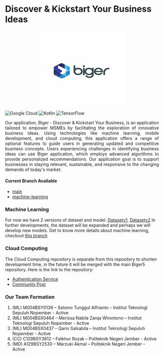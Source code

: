 # Discover & Kickstart Your Business Ideas
<div align="center">
  <img src="https://raw.githubusercontent.com/Biger5/Biger5/main/assets/Screenshot%202023-12-22%20032741.png">
</div>

![Google Cloud](https://img.shields.io/badge/GoogleCloud-%234285F4.svg?style=for-the-badge&logo=google-cloud&logoColor=white)
![Kotlin](https://img.shields.io/badge/kotlin-%237F52FF.svg?style=for-the-badge&logo=kotlin&logoColor=white)
![TensorFlow](https://img.shields.io/badge/TensorFlow-%23FF6F00.svg?style=for-the-badge&logo=TensorFlow&logoColor=white)

<p style="text-align: justify">
  Our application, Biger - Discover & Kickstart Your Business, is an application tailored to empower MSMEs by facilitating the exploration of innovative business ideas. Using technologies like machine learning, mobile development, and cloud computing, this application 
  offers a range of optional features to guide users in generating updated and competitive business concepts. Users experiencing challenges in identifying business ideas can use Biger application, which employs advanced algorithms to provide personalized recommendations. 
  Our application goal is to support businesses in staying relevant, sustainable, and responsive to the changing demands of today's market.
</p>

#### Current Branch Available
- [main](https://github.com/Biger5/Biger5/tree/main)
- [machine-learning](https://github.com/Biger5/Biger5/tree/machine-learning)

### Machine Learning
For now we have 2 versions of dataset and model. [Datasetv1](https://github.com/Biger5/Biger5/tree/machine-learning/datasets/dataset0.0.1), [Datasetv2](https://github.com/Biger5/Biger5/tree/machine-learning/datasets/dataset0.0.2)
In further developments, the dataset will be expanded and perhaps we will develop new models. Get to know more details about machine learning, checkout [this branch](https://github.com/Biger5/Biger5/tree/machine-learning)
### Cloud Computing
The Cloud Computing repository is separate from this repository to shorten development time, in the future it will be merged with the main Biger5 repository. Here is the link to the repository:
- [Authentication Service](https://github.com/barjakoub/biger-authentication-service)
- [Community Post](https://github.com/barjakoub/biger-posts-preferences-service)

### Our Team Formation
1. (ML) M004BSY0136 – Salomo Tunggul Alfrianto – Institut Teknologi Sepuluh Nopember - Active
2. (ML) M004BSX0464 – Merissa Nabila Zarqa Wirontono – Institut Teknologi Sepuluh Nopember - Active
3. (ML) M004BSX0437 – Qarin Salsabila – Institut Teknologi Sepuluh Nopember - Active
4. (CC) C129BSY3812 – Fatkhur Rozak – Politeknik Negeri Jember - Active
5. (MD) A129BSY2530 – Marzuki Akmal – Politeknik Negeri Jember - Active
